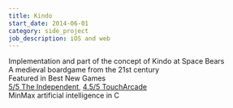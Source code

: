 ```yaml
---
title: Kindo
start_date: 2014-06-01
category: side_project
job_description: iOS and web
---
```


Implementation and part of the concept of Kindo at Space Bears<br />
A medieval boardgame from the 21st century<br />
Featured in Best New Games<br />
<a href="http://www.independent.co.uk/life-style/gadgets-and-tech/gaming/kindo-ios-review-a-game-for-tactical-immersion-10228964.html">5/5 The Independent</a>, <a href="http://toucharcade.com/2015/05/13/kindo-review-respect-but-not-love/">4.5/5 TouchArcade</a><br />
MinMax artificial intelligence in C
